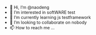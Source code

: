 - 👋 Hi, I’m @naodeng
- 👀 I’m interested in softWARE test
- 🌱 I’m currently learning js testframework
- 💞️ I’m looking to collaborate on nobody
- 📫 How to reach me ...

<!---
naodeng/naodeng is a ✨ special ✨ repository because its `README.md` (this file) appears on your GitHub profile.
You can click the Preview link to take a look at your changes.
--->
